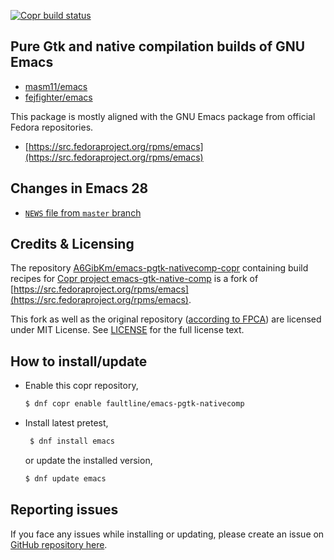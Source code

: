 [![Copr build status](https://copr.fedorainfracloud.org/coprs/deathwish/emacs-pgtk-nativecomp/package/emacs/status_image/last_build.png)](https://copr.fedorainfracloud.org/coprs/deathwish/emacs-pgtk-nativecomp/package/emacs/)

## Pure Gtk and native compilation builds of GNU Emacs

- [masm11/emacs](https://github.com/masm11/emacs)
- [fejfighter/emacs](https://github.com/fejfighter/emacs)

This package is mostly aligned with the GNU Emacs package from
official Fedora repositories.
- [https://src.fedoraproject.org/rpms/emacs](https://src.fedoraproject.org/rpms/emacs)

## Changes in Emacs 28
- [`NEWS` file from `master`
  branch](https://git.savannah.gnu.org/cgit/emacs.git/tree/etc/NEWS?h=master)

## Credits & Licensing
The repository
[A6GibKm/emacs-pgtk-nativecomp-copr](https://github.com:A6GibKm/emacs-pgtk-nativecomp-copr)
containing build recipes for [Copr project
emacs-gtk-native-comp](https://copr.fedorainfracloud.org/coprs/deathwish/emacs-pgtk-nativecomp/)
is a fork of
[https://src.fedoraproject.org/rpms/emacs](https://src.fedoraproject.org/rpms/emacs).

This fork as well as the original repository ([according to
FPCA](https://fedoraproject.org/wiki/Legal:Fedora_Project_Contributor_Agreement#Other_FAQs))
are licensed under MIT License. See
[LICENSE](https://github.com/A6GibKm/emacs-pgtk-nativecomp-copr/blob/master/LICENSE)
for the full license text.

## How to install/update
- Enable this copr repository,
  ```sh
  $ dnf copr enable faultline/emacs-pgtk-nativecomp
  ```
- Install latest pretest,
  ```sh
   $ dnf install emacs
  ```
  or update the installed version,
  ```sh
  $ dnf update emacs
  ```

## Reporting issues
If you face any issues while installing or updating, please create an
issue on [GitHub repository
here](https://github.com/A6GibKm/emacs-pgtk-nativecomp-copr).
